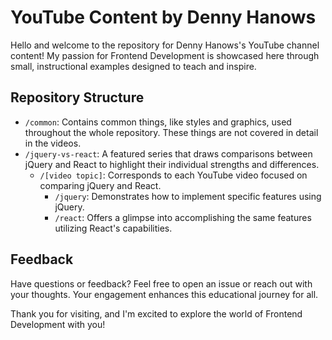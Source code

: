 # YouTube Content by Denny Hanows

Hello and welcome to the repository for Denny Hanows's YouTube channel content! My passion for Frontend Development is showcased here through small, instructional examples designed to teach and inspire.

## Repository Structure

- `/common`: Contains common things, like styles and graphics, used throughout the whole repository. These things are not covered in detail in the videos.
- `/jquery-vs-react`: A featured series that draws comparisons between jQuery and React to highlight their individual strengths and differences.
  - `/[video topic]`: Corresponds to each YouTube video focused on comparing jQuery and React.
    - `/jquery`: Demonstrates how to implement specific features using jQuery.
    - `/react`: Offers a glimpse into accomplishing the same features utilizing React's capabilities.

## Feedback

Have questions or feedback? Feel free to open an issue or reach out with your thoughts. Your engagement enhances this educational journey for all.

Thank you for visiting, and I'm excited to explore the world of Frontend Development with you!
